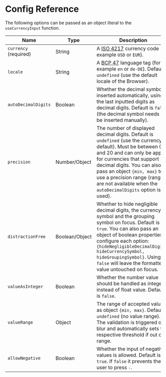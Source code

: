 # Config Reference

The following options can be passed as an object literal to the `useCurrencyInput` function.

Name | Type | Description
--- | --- | ---
`currency` (required) | String | A [ISO 4217](https://en.wikipedia.org/wiki/ISO_4217) currency code (for example `USD` or `EUR`).
`locale` | String | A [BCP 47](https://tools.ietf.org/html/bcp47) language tag (for example `en` or `de-DE`). Default is `undefined` (use the default locale of the Browser).
`autoDecimalDigits` | Boolean | Whether the decimal symbol is inserted automatically, using the last inputted digits as decimal digits. Default is `false` (the decimal symbol needs to be inserted manually).
`precision` | Number/Object | The number of displayed decimal digits. Default is `undefined` (use the currency's default). Must be between 0 and 20 and can only be applied for currencies that support decimal digits. You can also pass an object `{min, max}` to use a precision range (ranges are not available when the `autoDecimalDigits` option is used).
`distractionFree` | Boolean/Object | Whether to hide negligible decimal digits, the currency symbol and the grouping symbol on focus. Default is `true`. You can also pass an object of boolean properties to configure each option: `{hideNegligibleDecimalDigits, hideCurrencySymbol, hideGroupingSymbol}`. Using `false` will leave the formatted value untouched on focus.
`valueAsInteger` | Boolean | Whether the number value should be handled as integer instead of float value. Default is `false`.
`valueRange` | Object | The range of accepted values as object `{min, max}`. Default is `undefined` (no value range). The validation is triggered on blur and automatically sets the respective threshold if out of range.
`allowNegative` | Boolean | Whether the input of negative values is allowed. Default is `true`. If `false` it prevents the user to press <kbd>-</kbd>.
